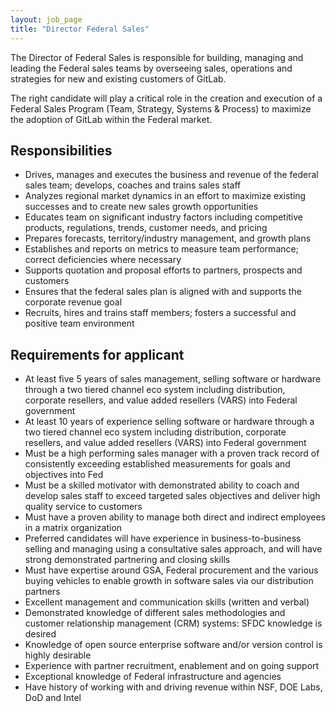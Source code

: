 ```yaml
---
layout: job_page
title: "Director Federal Sales"
---
```


The Director of Federal Sales is responsible for building, managing and leading the Federal sales teams by overseeing sales, operations and strategies for new and existing customers of GitLab.

The right candidate will play a critical role in the creation and execution of a Federal Sales Program (Team, Strategy, Systems & Process) to maximize the adoption of GitLab within the Federal market.

## Responsibilities

* Drives, manages and executes the business and revenue of the federal sales team; develops, coaches and trains sales staff
* Analyzes regional market dynamics in an effort to maximize existing successes and to create new sales growth opportunities
* Educates team on significant industry factors including competitive products, regulations, trends, customer needs, and pricing
* Prepares forecasts, territory/industry management, and growth plans
* Establishes and reports on metrics to measure team performance; correct deficiencies where necessary
* Supports quotation and proposal efforts to partners, prospects and customers
* Ensures that the federal sales plan is aligned with and supports the corporate revenue goal
* Recruits, hires and trains staff members; fosters a successful and positive team environment

## Requirements for applicant

* At least five 5 years of sales management, selling software or hardware through a two tiered channel eco system including distribution, corporate resellers, and value added resellers (VARS) into Federal government
* At least 10 years of experience selling software or hardware through a two tiered channel eco system including distribution, corporate resellers, and value added resellers (VARS) into Federal government
* Must be a high performing sales manager with a proven track record of consistently exceeding established measurements for goals and objectives into Fed
* Must be a skilled motivator with demonstrated ability to coach and develop sales staff to exceed targeted sales objectives and deliver high quality service to customers
* Must have a proven ability to manage both direct and indirect employees in a matrix organization
* Preferred candidates will have experience in business-to-business selling and managing using a consultative sales approach, and will have strong demonstrated partnering and closing skills
* Must have expertise around GSA, Federal procurement and the various buying vehicles to enable growth in software sales via our distribution partners
* Excellent management and communication skills (written and verbal)
* Demonstrated knowledge of different sales methodologies and customer relationship management (CRM) systems: SFDC knowledge is desired
* Knowledge of open source enterprise software and/or version control is highly desirable
* Experience with partner recruitment, enablement and on going support
* Exceptional knowledge of Federal infrastructure and agencies
* Have history of working with and driving revenue within NSF, DOE Labs, DoD and Intel
